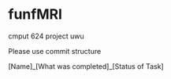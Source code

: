 # funfMRI
cmput 624 project uwu

Please use commit structure

[Name]\_[What was completed]\_[Status of Task]